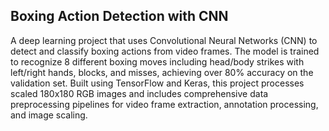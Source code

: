 ## Boxing Action Detection with CNN
A deep learning project that uses Convolutional Neural Networks (CNN) to detect and classify boxing actions from video frames. The model is trained to recognize 8 different boxing moves including head/body strikes with left/right hands, blocks, and misses, achieving over 80% accuracy on the validation set. Built using TensorFlow and Keras, this project processes scaled 180x180 RGB images and includes comprehensive data preprocessing pipelines for video frame extraction, annotation processing, and image scaling.
